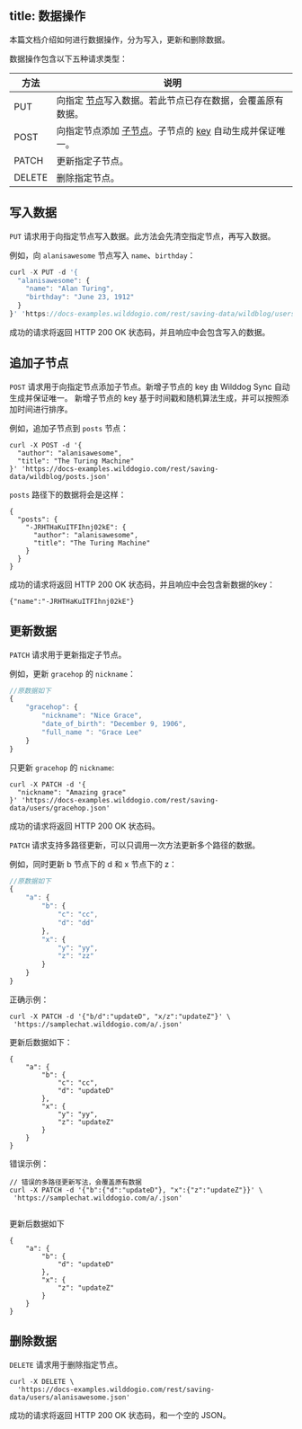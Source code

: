
title: 数据操作
---

本篇文档介绍如何进行数据操作，分为写入，更新和删除数据。

数据操作包含以下五种请求类型：

| 方法     | 说明                                       |
| ------ | ---------------------------------------- |
| PUT    | 向指定 [节点](/guide/sync/concept.html#Sync-的数据结构是什么？)写入数据。若此节点已存在数据，会覆盖原有数据。 |
| POST   | 向指定节点添加 [子节点](/guide/sync/concept.html#子节点)。子节点的 [key](/guide/sync/concept.html#Key-Value-结构) 自动生成并保证唯一。 |
| PATCH  | 更新指定子节点。                                 |
| DELETE | 删除指定节点。                                  |



## 写入数据

`PUT` 请求用于向指定节点写入数据。此方法会先清空指定节点，再写入数据。

例如，向 `alanisawesome` 节点写入 `name`、`birthday`：
```javascript
curl -X PUT -d '{
  "alanisawesome": {
    "name": "Alan Turing",
    "birthday": "June 23, 1912"
  }
}' 'https://docs-examples.wilddogio.com/rest/saving-data/wildblog/users.json'
```

成功的请求将返回 HTTP 200 OK 状态码，并且响应中会包含写入的数据。

## 追加子节点

`POST` 请求用于向指定节点添加子节点。新增子节点的 key 由 Wilddog Sync 自动生成并保证唯一。 新增子节点的 key 基于时间戳和随机算法生成，并可以按照添加时间进行排序。

例如，追加子节点到 `posts` 节点：

```
curl -X POST -d '{
  "author": "alanisawesome",
  "title": "The Turing Machine"
}' 'https://docs-examples.wilddogio.com/rest/saving-data/wildblog/posts.json'

```

`posts` 路径下的数据将会是这样：

```
{
  "posts": {
    "-JRHTHaKuITFIhnj02kE": {
      "author": "alanisawesome",
      "title": "The Turing Machine"
    }
  }
}

```


成功的请求将返回 HTTP 200 OK 状态码，并且响应中会包含新数据的key：

```
{"name":"-JRHTHaKuITFIhnj02kE"}

```


## 更新数据


`PATCH` 请求用于更新指定子节点。

例如，更新 `gracehop` 的  `nickname`：


```js
//原数据如下
{
    "gracehop": {
        "nickname": "Nice Grace",
        "date_of_birth": "December 9, 1906",
        "full_name ": "Grace Lee"
    }
}

```
只更新 `gracehop` 的 `nickname`:

```
curl -X PATCH -d '{
  "nickname": "Amazing grace"
}' 'https://docs-examples.wilddogio.com/rest/saving-data/users/gracehop.json'
```

成功的请求将返回 HTTP 200 OK 状态码。

`PATCH` 请求支持多路径更新，可以只调用一次方法更新多个路径的数据。


例如，同时更新 b 节点下的 d 和 x 节点下的 z：

```js
//原数据如下
{
    "a": {
        "b": {
            "c": "cc",
            "d": "dd"
        },
        "x": {
            "y": "yy",
            "z": "zz"
        }
    }
}

```

正确示例：

```
curl -X PATCH -d '{"b/d":"updateD", "x/z":"updateZ"}' \
 'https://samplechat.wilddogio.com/a/.json'
```
 
更新后数据如下：

```
{
    "a": {
        "b": {
            "c": "cc",
            "d": "updateD"
        },
        "x": {
            "y": "yy",
            "z": "updateZ"
        }
    }
}

```

错误示例：

```
// 错误的多路径更新写法，会覆盖原有数据
curl -X PATCH -d '{"b":{"d":"updateD"}, "x":{"z":"updateZ"}}' \
 'https://samplechat.wilddogio.com/a/.json'
 
```

更新后数据如下

```
{
    "a": {
        "b": {
            "d": "updateD"
        },
        "x": {
            "z": "updateZ"
        }
    }
}

```


## 删除数据

`DELETE` 请求用于删除指定节点。

```
curl -X DELETE \
  'https://docs-examples.wilddogio.com/rest/saving-data/users/alanisawesome.json'
```

成功的请求将返回 HTTP 200 OK 状态码，和一个空的 JSON。

